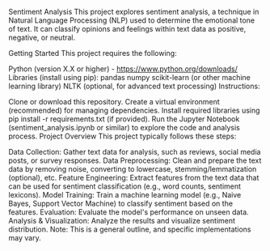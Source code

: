 Sentiment Analysis
This project explores sentiment analysis, a technique in Natural Language Processing (NLP) used to determine the emotional tone of text. It can classify opinions and feelings within text data as positive, negative, or neutral.

Getting Started
This project requires the following:

Python (version X.X or higher) - https://www.python.org/downloads/
Libraries (install using pip):
pandas
numpy
scikit-learn (or other machine learning library)
NLTK (optional, for advanced text processing)
Instructions:

Clone or download this repository.
Create a virtual environment (recommended) for managing dependencies.
Install required libraries using pip install -r requirements.txt (if provided).
Run the Jupyter Notebook (sentiment_analysis.ipynb or similar) to explore the code and analysis process.
Project Overview
This project typically follows these steps:

Data Collection: Gather text data for analysis, such as reviews, social media posts, or survey responses.
Data Preprocessing: Clean and prepare the text data by removing noise, converting to lowercase, stemming/lemmatization (optional), etc.
Feature Engineering: Extract features from the text data that can be used for sentiment classification (e.g., word counts, sentiment lexicons).
Model Training: Train a machine learning model (e.g., Naive Bayes, Support Vector Machine) to classify sentiment based on the features.
Evaluation: Evaluate the model's performance on unseen data.
Analysis & Visualization: Analyze the results and visualize sentiment distribution.
Note: This is a general outline, and specific implementations may vary.


